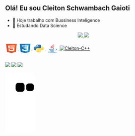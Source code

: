## Olá! Eu sou Cleiton Schwambach Gaioti

- 🔭 Hoje trabalho com Bussiness Inteligence
- 🌱 Estudando Data Science

<div align="center">
  <a href="https://github.com/Cleiton-Gaioti">
  <img height="180em" src="https://github-readme-stats.vercel.app/api?username=Cleiton-Gaioti&show_icons=true&theme=dracula&include_all_commits=true&count_private=true"/>
  <img height="180em" src="https://github-readme-stats.vercel.app/api/top-langs/?username=Cleiton-Gaioti&layout=compact&langs_count=7&theme=dracula"/>
</div>

<div style="display: inline_block"><br>
  <img align="center" alt="Cleiton-HTML" height="30" width="40" src="https://raw.githubusercontent.com/devicons/devicon/master/icons/html5/html5-original.svg">
    <img align="center" alt="Cleiton-CSS" height="30" width="40" src="https://raw.githubusercontent.com/devicons/devicon/master/icons/css3/css3-original.svg">
    <img align="center" alt="Cleiton-Python" height="30" width="40" src="https://raw.githubusercontent.com/devicons/devicon/master/icons/python/python-original.svg">
    <img align="center" alt="Cleiton-Java" height="30" width="40" src="https://raw.githubusercontent.com/devicons/devicon/master/icons/java/java-original.svg">
    <img align="center" alt="Cleiton-C++" height="30" width="40" src="https://raw.githubusercontent.com/devicons/devicon/master/icons/C-Plus/c-plus-original.svg">
</div>
  
  ##
  
<div> 
  <a href="https://instagram.com/cleiton_gaioti" target="_blank"><img src="https://img.shields.io/badge/-Instagram-%23E4405F?style=for-the-badge&logo=instagram&logoColor=white" target="_blank"></a>
  <a href = "mailto:cleiton.s.gaioti@gmail.com"><img src="https://img.shields.io/badge/-Gmail-%23333?style=for-the-badge&logo=gmail&logoColor=white" target="_blank"></a>
  <a href="https://www.linkedin.com/in/cleiton-schwambach-gaioti-102a141a8/" target="_blank"><img src="https://img.shields.io/badge/-LinkedIn-%230077B5?style=for-the-badge&logo=linkedin&logoColor=white" target="_blank"></a> 
 
![Snake animation](https://github.com/Cleiton-Gaioti/cleiton-gaioti/blob/output/github-contribution-grid-snake.svg)
 
</div>

